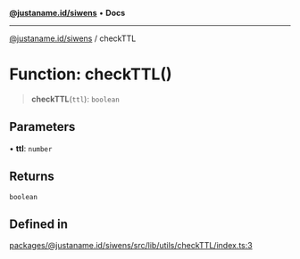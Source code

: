 [**@justaname.id/siwens**](../README.md) • **Docs**

***

[@justaname.id/siwens](../globals.md) / checkTTL

# Function: checkTTL()

> **checkTTL**(`ttl`): `boolean`

## Parameters

• **ttl**: `number`

## Returns

`boolean`

## Defined in

[packages/@justaname.id/siwens/src/lib/utils/checkTTL/index.ts:3](https://github.com/JustaName-id/JustaName-sdk/blob/7430def13fc61cd3fc8b89d25e0869ee390cc2d0/packages/@justaname.id/siwens/src/lib/utils/checkTTL/index.ts#L3)
